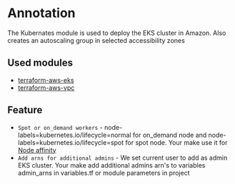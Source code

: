 # Annotation
The Kubernates module is used to deploy the EKS cluster in Amazon. Also creates an autoscaling group in selected accessibility zones

## Used modules

- [terraform-aws-eks](https://github.com/terraform-aws-modules/terraform-aws-eks)
- [terraform-aws-vpc](https://github.com/terraform-aws-modules/terraform-aws-vpc)

## Feature

- `Spot or on_demand workers` - node-labels=kubernetes.io/lifecycle=normal for on_demand node and node-labels=kubernetes.io/lifecycle=spot for spot node. Your make use it for [Node affinity](https://kubernetes.io/docs/concepts/configuration/assign-pod-node)
- `Add arns for additional admins` - We set current user to add as admin EKS cluster. Your make add additional admins arn's to variables admin_arns in variables.tf or module parameters in project